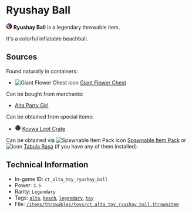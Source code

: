 # Ryushay Ball

<img src="https://raw.githubusercontent.com/Ceterai/Enternia/main/items/throwables/toys/ct_alta_toy_ryushay_ball.png" alt="Ryushay Ball icon" loading="lazy" width="auto" height="16px"/> **Ryushay Ball** is a legendary throwable item.

It's a colorful inflatable beachball.

## Sources

Found naturally in containers:

- <img src="https://starbounder.org/mediawiki/images/b/ba/Giant_Flower_Chest.png" alt="Giant Flower Chest icon" loading="lazy" width="12px" height="9.75px"/> [Giant Flower Chest](https://starbounder.org/Giant_Flower_Chest)

Can be bought from merchants:

- [Alta Party Girl](https://ceterai.github.io/MyEnternia/Wiki/AltaPartyGirl)

Can be obtained from special items:

- <img src="https://raw.githubusercontent.com/Ceterai/Enternia/main/items/active/alta/loot/biome/ct_koywa_loot.png" alt="Koywa Loot Crate icon" loading="lazy" width="auto" height="16px"/> [Koywa Loot Crate](https://ceterai.github.io/MyEnternia/Wiki/KoywaLootCrate)

Can be obtained via <img src="https://raw.githubusercontent.com/Silverfeelin/Starbound-SpawnableItemPack/master/interface/sip/iconSmall.png" alt="Spawnable Item Pack icon" width="18" height="14"/> [Spawnable Item Pack](https://steamcommunity.com/sharedfiles/filedetails/?id=733665104) or <img src="https://steamuserimages-a.akamaihd.net/ugc/263843960696222713/3EC9A7C005541F7D577EBCB8C5736B4EFC9973D6/" alt="icon" width="8" height="12"/> [Tabula Rasa](https://community.playstarbound.com/resources/the-tabula-rasa.3222/) (if you have any of them installed).

## Technical Information

- In-game ID: `ct_alta_toy_ryushay_ball`
- Power: `3.5`
- Rarity: `Legendary`
- Tags: [`alta`](https://ceterai.github.io/MyEnternia/Wiki/Tags/Alta), [`beach`](https://ceterai.github.io/MyEnternia/Wiki/Tags/Beach), [`legendary`](https://ceterai.github.io/MyEnternia/Wiki/Tags/Legendary), [`toy`](https://ceterai.github.io/MyEnternia/Wiki/Tags/Toy)
- File: [`/items/throwables/toys/ct_alta_toy_ryushay_ball.thrownitem`](https://github.com/Ceterai/Enternia/blob/main/items/throwables/toys/ct_alta_toy_ryushay_ball.thrownitem)
